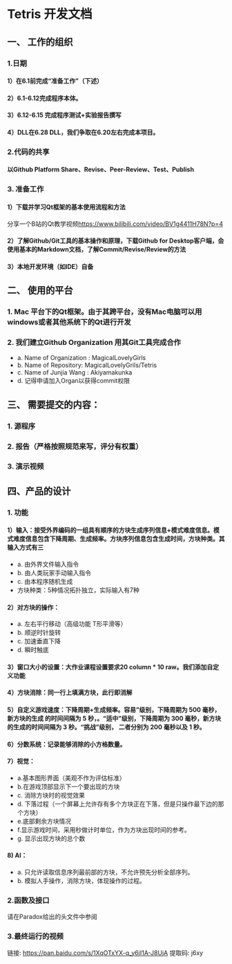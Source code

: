 # Tetris 开发文档


## 一、 工作的组织

### 1.日期 
#### 1）在6.1前完成“准备工作”（下述）
#### 2）6.1-6.12完成程序本体。
#### 3）6.12-6.15 完成程序测试+实验报告撰写
#### 4）DLL在6.28 DLL，我们争取在6.20左右完成本项目。
### 2.代码的共享
#### 以Github Platform Share、Revise、Peer-Review、Test、Publish	
### 3. 准备工作
#### 1）下载并学习Qt框架的基本使用流程和方法
分享一个B站的Qt教学视频<https://www.bilibili.com/video/BV1g4411H78N?p=4>
#### 2）了解Github/Git工具的基本操作和原理，下载Github  for  Desktop客户端，会使用基本的Markdown文档，了解Commit/Revise/Review的方法
#### 3）本地开发环境（如IDE）自备

## 二、 使用的平台
### 1. Mac 平台下的Qt框架。由于其跨平台，没有Mac电脑可以用windows或者其他系统下的Qt进行开发
### 2. 我们建立Github Organization 用其Git工具完成合作
* a. Name of Organization : MagicalLovelyGirls 
* b. Name of Repository: MagicalLovelyGrils/Tetris 
* c. Name of Junjia Wang : Akiyamakunka 
* d. 记得申请加入Organ以获得commit权限
## 三、 需要提交的内容：
### 1. 源程序
### 2. 报告（严格按照规范来写，评分有权重）
### 3. 演示视频
## 四、产品的设计
### 1. 功能
#### 1）输入：接受外界编码的一组具有顺序的方块生成序列信息+模式难度信息。模式难度信息包含下降周期、生成频率。方块序列信息包含生成时间，方块种类。其输入方式有三
* a. 由外界文件输入指令
* b. 由人类玩家手动输入指令 
* c. 由本程序随机生成
* 方块种类：5种情况拓扑独立，实际输入有7种
#### 2）对方块的操作：
* a. 左右平行移动（高级功能 T形平滑等）
* b. 顺逆时针旋转
* c. 加速垂直下降
* d. 瞬时触底
#### 3）窗口大小的设置：大作业课程设置要求20 column * 10 raw。我们添加自定义功能
#### 4）方块消除：同一行上填满方块，此行即消解
#### 5）自定义游戏速度：下降周期+生成频率。容易”级别，下降周期为 500 毫秒，新方块的生成 的时间间隔为 5 秒，。“适中”级别，下降周期为 300 毫秒，新方块的生成的时间间隔为 3 秒。“挑战”级别， 二者分别为 200 毫秒以及 1 秒。
#### 6）分数系统：记录能够消除的小方格数量。
#### 7）视觉：
* a.基本图形界面（美观不作为评估标准）
* b.在游戏顶部显示下一个要出现的方块
* c. 消除方块时的视觉效果
* d. 下落过程（一个屏幕上允许存有多个方块正在下落，但是只操作最下边的那个方块）
* e.底部剩余方块情况
* f.显示游戏时间，采用秒做计时单位，作为方块出现时间的参考。
* g. 显示出现方块的总个数
#### 8) AI：
* a. 只允许读取信息序列最前部的方块，不允许预先分析全部序列。
* b. 模拟人手操作，消除方块，体现操作的过程。
### 2.函数及接口
			
请在Paradox给出的头文件中参阅
### 3.最终运行的视频

链接: https://pan.baidu.com/s/1XqOTxYX-q_y6jI1A-J8UjA 提取码: j6xy

